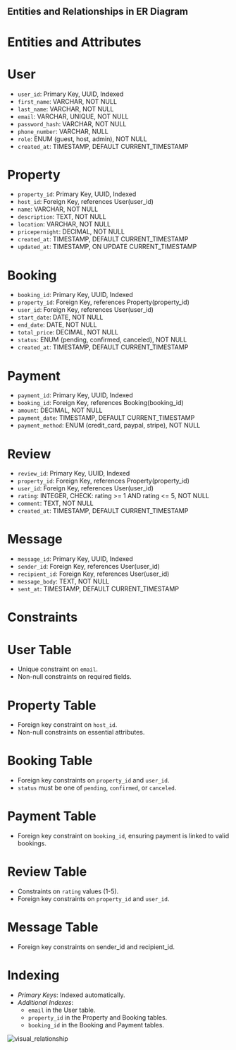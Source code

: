 ## Entities and Relationships in ER Diagram


# Entities and Attributes

# User

  * `user_id`: Primary Key, UUID, Indexed
  * `first_name`: VARCHAR, NOT NULL
  * `last_name`: VARCHAR, NOT NULL
  * `email`: VARCHAR, UNIQUE, NOT NULL
  * `password_hash`: VARCHAR, NOT NULL
  * `phone_number`: VARCHAR, NULL
  * `role`: ENUM (guest, host, admin), NOT NULL
  * `created_at`: TIMESTAMP, DEFAULT CURRENT_TIMESTAMP

# Property
  * `property_id`: Primary Key, UUID, Indexed
  * `host_id`: Foreign Key, references User(user_id)
  * `name`: VARCHAR, NOT NULL
  * `description`: TEXT, NOT NULL
  * `location`: VARCHAR, NOT NULL
  * `pricepernight`: DECIMAL, NOT NULL
  * `created_at`: TIMESTAMP, DEFAULT CURRENT_TIMESTAMP
  * `updated_at`: TIMESTAMP, ON UPDATE CURRENT_TIMESTAMP

# Booking
  * `booking_id`: Primary Key, UUID, Indexed
  * `property_id`: Foreign Key, references Property(property_id)
  * `user_id`: Foreign Key, references User(user_id)
  * `start_date`: DATE, NOT NULL
  * `end_date`: DATE, NOT NULL
  * `total_price`: DECIMAL, NOT NULL
  * `status`: ENUM (pending, confirmed, canceled), NOT NULL
  * `created_at`: TIMESTAMP, DEFAULT CURRENT_TIMESTAMP

# Payment
  * `payment_id`: Primary Key, UUID, Indexed
  * `booking_id`: Foreign Key, references Booking(booking_id)
  * `amount`: DECIMAL, NOT NULL
  * `payment_date`: TIMESTAMP, DEFAULT CURRENT_TIMESTAMP
  * `payment_method`: ENUM (credit_card, paypal, stripe), NOT NULL
  
# Review
  * `review_id`: Primary Key, UUID, Indexed
  * `property_id`: Foreign Key, references Property(property_id)
  * `user_id`: Foreign Key, references User(user_id)
  * `rating`: INTEGER, CHECK: rating >= 1 AND rating <= 5, NOT NULL
  * `comment`: TEXT, NOT NULL
  * `created_at`: TIMESTAMP, DEFAULT CURRENT_TIMESTAMP

# Message
  * `message_id`: Primary Key, UUID, Indexed
  * `sender_id`: Foreign Key, references User(user_id)
  * `recipient_id`: Foreign Key, references User(user_id)
  * `message_body`: TEXT, NOT NULL
  * `sent_at`: TIMESTAMP, DEFAULT CURRENT_TIMESTAMP
  
# Constraints

# User Table
  * Unique constraint on `email`.
  * Non-null constraints on required fields.

# Property Table
  * Foreign key constraint on `host_id`.
  * Non-null constraints on essential attributes.

# Booking Table
  * Foreign key constraints on `property_id` and `user_id`.
  * `status` must be one of `pending`, `confirmed`, or `canceled`.

# Payment Table
  * Foreign key constraint on `booking_id`, ensuring payment is linked to valid bookings.

# Review Table
  * Constraints on `rating` values (1-5).
  * Foreign key constraints on `property_id` and `user_id`.

# Message Table
  * Foreign key constraints on sender_id and recipient_id.

# Indexing
  * *Primary Keys*: Indexed automatically.
  * *Additional Indexes*:
    * `email` in the User table.
    * `property_id` in the Property and Booking tables.
    * `booking_id` in the Booking and Payment tables.

![visual_relationship](https://github.com/user-attachments/assets/75020536-b6f6-430f-ad8a-2afef1ff4be1)



